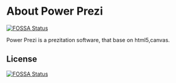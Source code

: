 # About Power Prezi
[![FOSSA Status](https://app.fossa.com/api/projects/git%2Bgithub.com%2Fgavin-hao%2Fx-diaporama.svg?type=shield)](https://app.fossa.com/projects/git%2Bgithub.com%2Fgavin-hao%2Fx-diaporama?ref=badge_shield)

Power Prezi is a prezitation software, that base on html5,canvas. 

## License
[![FOSSA Status](https://app.fossa.com/api/projects/git%2Bgithub.com%2Fgavin-hao%2Fx-diaporama.svg?type=large)](https://app.fossa.com/projects/git%2Bgithub.com%2Fgavin-hao%2Fx-diaporama?ref=badge_large)